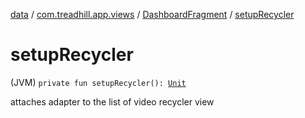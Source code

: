 [data](../../index.md) / [com.treadhill.app.views](../index.md) / [DashboardFragment](index.md) / [setupRecycler](./setup-recycler.md)

# setupRecycler

(JVM) `private fun setupRecycler(): `[`Unit`](https://kotlinlang.org/api/latest/jvm/stdlib/kotlin/-unit/index.html)

attaches adapter to the list of video recycler view

